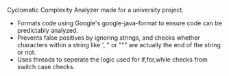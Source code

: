 Cyclomatic Complexity Analyzer made for a university project.

- Formats code using Google's google-java-format to ensure code can be predictably analyzed.
- Prevents false positives by ignoring strings, and checks whether characters within a string like ', " or """ are actually the end of the string or not.
- Uses threads to seperate the logic used for if,for,while checks from switch case checks.
